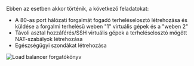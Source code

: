 Ebben az esetben akkor történik, a következő feladatokat:

* A 80-as port hálózati forgalmát fogadó terheléselosztó létrehozása és küldése a forgalmi terhelésű weben "1" virtuális gépek és a "weben 2"
* Távoli asztal hozzáférés/SSH virtuális gépek a terheléselosztó mögött NAT-szabályok létrehozása
* Egészségügyi szondákat létrehozása

![Load balancer forgatókönyv](./media/load-balancer-get-started-internet-scenario-include/scenario-classic.png)
